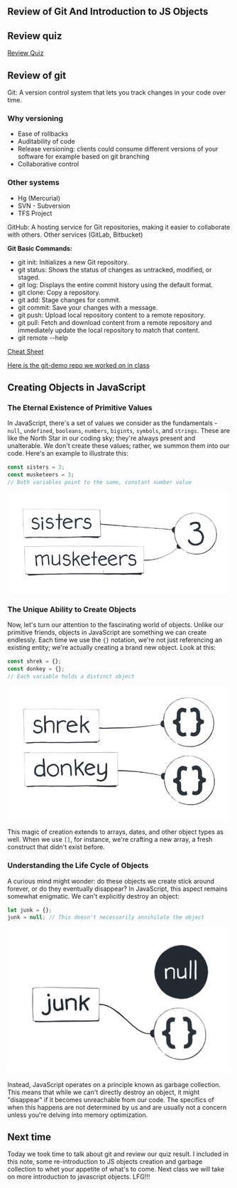 Review of Git And Introduction to JS Objects
---

## Review quiz
[Review Quiz](01_quiz_variables_prim.md)

## Review of git

Git: A version control system that lets you track changes in your code over time.

### Why versioning
- Ease of rollbacks
- Auditability of code
- Release versioning: clients could consume different versions of your software for example based on git branching
- Collaborative control

### Other systems
- Hg (Mercurial)
- SVN - Subversion
- TFS Project

GitHub: A hosting service for Git repositories, making it easier to collaborate with others. Other services (GitLab, Bitbucket)

**Git Basic Commands:**
  - git init: Initializes a new Git repository.
  - git status: Shows the status of changes as untracked, modified, or staged.
  - git log: Displays the entire commit history using the default format.
  - git clone: Copy a repository.
  - git add: Stage changes for commit.
  - git commit: Save your changes with a message.
  - git push: Upload local repository content to a remote repository.
  - git pull: Fetch and download content from a remote repository and immediately update the local repository to match that content.
  - git remote --help

  [Cheat Sheet](https://education.github.com/git-cheat-sheet-education.pdf)

  [Here is the git-demo repo we worked on in class](https://github.com/hafbau/git-demo)


## Creating Objects in JavaScript

### The Eternal Existence of Primitive Values

In JavaScript, there's a set of values we consider as the fundamentals - `null`, `undefined`, `booleans`, `numbers`, `bigints`, `symbols`, and `strings`. These are like the North Star in our coding sky; they're always present and unalterable. We don't create these values; rather, we summon them into our code. Here's an example to illustrate this:

```javascript
const sisters = 3;
const musketeers = 3;
// Both variables point to the same, constant number value
```

![Same Primitive Value](immutable_prim.png)

### The Unique Ability to Create Objects

Now, let's turn our attention to the fascinating world of objects. Unlike our primitive friends, objects in JavaScript are something we can create endlessly. Each time we use the `{}` notation, we're not just referencing an existing entity; we're actually creating a brand new object. Look at this:

```javascript
const shrek = {};
const donkey = {};
// Each variable holds a distinct object
```

![Create Object](object_create_uniq.png)

This magic of creation extends to arrays, dates, and other object types as well. When we use `[]`, for instance, we're crafting a new array, a fresh construct that didn't exist before.

### Understanding the Life Cycle of Objects

A curious mind might wonder: do these objects we create stick around forever, or do they eventually disappear? In JavaScript, this aspect remains somewhat enigmatic. We can't explicitly destroy an object:

```javascript
let junk = {};
junk = null; // This doesn't necessarily annihilate the object
```

![Object Garbage Collected](object_gc.gif)

Instead, JavaScript operates on a principle known as garbage collection. This means that while we can't directly destroy an object, it might "disappear" if it becomes unreachable from our code. The specifics of when this happens are not determined by us and are usually not a concern unless you're delving into memory optimization.

## Next time
Today we took time to talk about git and review our quiz result. I included in this note, some re-introduction to JS objects creation and garbage collection to whet your appetite of what's to come. Next class we will take on more introduction to javascript objects. LFG!!!